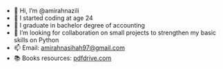 - 👋 Hi, I’m @amirahnazili
- 👀 I started coding at age 24
- 🌱 I graduate in bachelor degree of accounting
- 💞️ I’m looking for collaboration on small projects to strengthen my basic skills on Python
- 📫 Email: amirahnasihah97@gmail.com
- 📚 Books resources: [pdfdrive.com](https://www.pdfdrive.com/)

<!---
amirahnazili/amirahnazili is a ✨ special ✨ repository because its `README.md` (this file) appears on your GitHub profile.
You can click the Preview link to take a look at your changes.
--->
